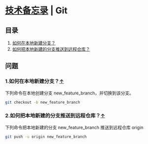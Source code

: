 # [技术备忘录](../README.md) | Git
## 目录
  1. [如何在本地新建分支？](#create-branch)
  2. [如何把本地新建的分支推送到远程仓库？](#push-new-local-branch-to-remote)

  
## 问题
### 1.如何在本地新建分支？<a name="create-branch"></a>[↑](#top) 
下列命令在本地创建分支 new_feature_branch，并切换到该分支。
```bash
git checkout -b new_feature_branch
```
### 2.如何把本地新建的分支推送到远程仓库？<a name="push-new-local-branch-to-remote"></a>[↑](#top) 
下列命令把本地新建的分支 new_feature_branch 推送到远程仓库 origin
```bash
git push -u origin new_feature_branch
```